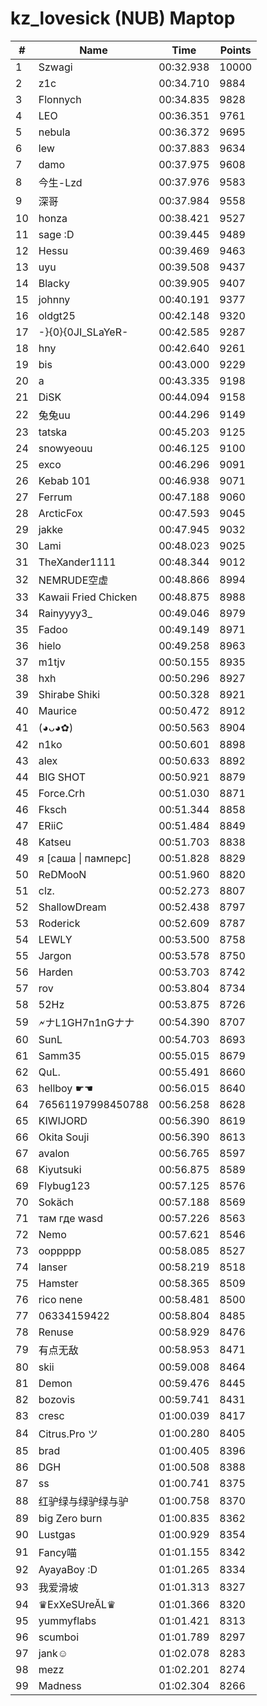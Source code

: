 # kz_lovesick (NUB) Maptop

|  # | Name | Time | Points |
|-------------- | -------------- | -------------- | -------------- | 
| 1 | Szwagi | 00:32.938 | 10000 | 
| 2 | z1c | 00:34.710 | 9884 | 
| 3 | Flonnych | 00:34.835 | 9828 | 
| 4 | LEO | 00:36.351 | 9761 | 
| 5 | nebula | 00:36.372 | 9695 | 
| 6 | lew | 00:37.883 | 9634 | 
| 7 | damo | 00:37.975 | 9608 | 
| 8 | 今生-Lzd | 00:37.976 | 9583 | 
| 9 | 深哥 | 00:37.984 | 9558 | 
| 10 | honza | 00:38.421 | 9527 | 
| 11 | sage :D | 00:39.445 | 9489 | 
| 12 | Hessu | 00:39.469 | 9463 | 
| 13 | uyu | 00:39.508 | 9437 | 
| 14 | Blacky | 00:39.905 | 9407 | 
| 15 | johnny | 00:40.191 | 9377 | 
| 16 | oldgt25 | 00:42.148 | 9320 | 
| 17 | -}{0}{0JI_SLaYeR- | 00:42.585 | 9287 | 
| 18 | hny | 00:42.640 | 9261 | 
| 19 | bis | 00:43.000 | 9229 | 
| 20 | a | 00:43.335 | 9198 | 
| 21 | DiSK | 00:44.094 | 9158 | 
| 22 | 兔兔uu | 00:44.296 | 9149 | 
| 23 | tatska | 00:45.203 | 9125 | 
| 24 | snowyeouu | 00:46.125 | 9100 | 
| 25 | exco | 00:46.296 | 9091 | 
| 26 | Kebab 101 | 00:46.938 | 9071 | 
| 27 | Ferrum | 00:47.188 | 9060 | 
| 28 | ArcticFox | 00:47.593 | 9045 | 
| 29 | jakke | 00:47.945 | 9032 | 
| 30 | Lami | 00:48.023 | 9025 | 
| 31 | TheXander1111 | 00:48.344 | 9012 | 
| 32 | NEMRUDE空虚 | 00:48.866 | 8994 | 
| 33 | Kawaii Fried Chicken | 00:48.875 | 8988 | 
| 34 | Rainyyyy3_ | 00:49.046 | 8979 | 
| 35 | Fadoo | 00:49.149 | 8971 | 
| 36 | hielo | 00:49.258 | 8963 | 
| 37 | m1tjv | 00:50.155 | 8935 | 
| 38 | hxh | 00:50.296 | 8927 | 
| 39 | Shirabe Shiki | 00:50.328 | 8921 | 
| 40 | Maurice | 00:50.472 | 8912 | 
| 41 | (◕ᴗ◕✿) | 00:50.563 | 8904 | 
| 42 | n1ko | 00:50.601 | 8898 | 
| 43 | alex | 00:50.633 | 8892 | 
| 44 | BIG SHOT | 00:50.921 | 8879 | 
| 45 | Force.Crh | 00:51.030 | 8871 | 
| 46 | Fksch | 00:51.344 | 8858 | 
| 47 | ERiiC | 00:51.484 | 8849 | 
| 48 | Katseu | 00:51.703 | 8838 | 
| 49 | я [саша \| памперс] | 00:51.828 | 8829 | 
| 50 | ReDMooN | 00:51.960 | 8820 | 
| 51 | clz. | 00:52.273 | 8807 | 
| 52 | ShallowDream | 00:52.438 | 8797 | 
| 53 | Roderick | 00:52.609 | 8787 | 
| 54 | LEWLY | 00:53.500 | 8758 | 
| 55 | Jargon | 00:53.578 | 8750 | 
| 56 | Harden | 00:53.703 | 8742 | 
| 57 | rov | 00:53.804 | 8734 | 
| 58 | 52Hz | 00:53.875 | 8726 | 
| 59 | 🗲ナL1GH7n1nGナナ | 00:54.390 | 8707 | 
| 60 | SunL | 00:54.703 | 8693 | 
| 61 | Samm35 | 00:55.015 | 8679 | 
| 62 | QuL. | 00:55.491 | 8660 | 
| 63 | hellboy ☛☚ | 00:56.015 | 8640 | 
| 64 | 76561197998450788 | 00:56.258 | 8628 | 
| 65 | KIWIJORD | 00:56.390 | 8619 | 
| 66 | Okita Souji | 00:56.390 | 8613 | 
| 67 | avalon | 00:56.765 | 8597 | 
| 68 | Kiyutsuki | 00:56.875 | 8589 | 
| 69 | Flybug123 | 00:57.125 | 8576 | 
| 70 | Sokäch | 00:57.188 | 8569 | 
| 71 | там где wasd | 00:57.226 | 8563 | 
| 72 | Nemo | 00:57.621 | 8546 | 
| 73 | ooppppp | 00:58.085 | 8527 | 
| 74 | lanser | 00:58.219 | 8518 | 
| 75 | Hamster | 00:58.365 | 8509 | 
| 76 | rico nene | 00:58.481 | 8500 | 
| 77 | 06334159422 | 00:58.804 | 8485 | 
| 78 | Renuse | 00:58.929 | 8476 | 
| 79 | 有点无敌 | 00:58.953 | 8471 | 
| 80 | skii | 00:59.008 | 8464 | 
| 81 | Demon | 00:59.476 | 8445 | 
| 82 | bozovis | 00:59.741 | 8431 | 
| 83 | cresc | 01:00.039 | 8417 | 
| 84 | Citrus.Pro ツ | 01:00.280 | 8405 | 
| 85 | brad | 01:00.405 | 8396 | 
| 86 | DGH | 01:00.508 | 8388 | 
| 87 | ss | 01:00.741 | 8375 | 
| 88 | 红驴绿与绿驴绿与驴 | 01:00.758 | 8370 | 
| 89 | big Zero burn | 01:00.835 | 8362 | 
| 90 | Lustgas | 01:00.929 | 8354 | 
| 91 | Fancy喵 | 01:01.155 | 8342 | 
| 92 | AyayaBoy :D | 01:01.265 | 8334 | 
| 93 | 我爱滑坡 | 01:01.313 | 8327 | 
| 94 | ♛ExXeSUreĂL♛ | 01:01.366 | 8320 | 
| 95 | yummyflabs | 01:01.421 | 8313 | 
| 96 | scumboi | 01:01.789 | 8297 | 
| 97 | jank☺ | 01:02.078 | 8283 | 
| 98 | mezz | 01:02.201 | 8274 | 
| 99 | Madness | 01:02.304 | 8266 | 

